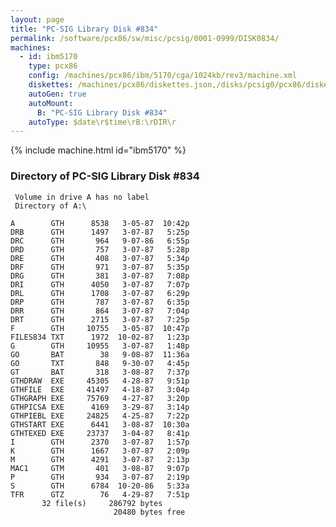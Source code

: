 ```yaml
---
layout: page
title: "PC-SIG Library Disk #834"
permalink: /software/pcx86/sw/misc/pcsig/0001-0999/DISK0834/
machines:
  - id: ibm5170
    type: pcx86
    config: /machines/pcx86/ibm/5170/cga/1024kb/rev3/machine.xml
    diskettes: /machines/pcx86/diskettes.json,/disks/pcsig0/pcx86/diskettes.json
    autoGen: true
    autoMount:
      B: "PC-SIG Library Disk #834"
    autoType: $date\r$time\rB:\rDIR\r
---
```


{% include machine.html id="ibm5170" %}

### Directory of PC-SIG Library Disk #834

     Volume in drive A has no label
     Directory of A:\

    A        GTH      8538   3-05-87  10:42p
    DRB      GTH      1497   3-07-87   5:25p
    DRC      GTH       964   9-07-86   6:55p
    DRD      GTH       757   3-07-87   5:28p
    DRE      GTH       408   3-07-87   5:34p
    DRF      GTH       971   3-07-87   5:35p
    DRG      GTH       381   3-07-87   7:08p
    DRI      GTH      4050   3-07-87   7:07p
    DRL      GTH      1708   3-07-87   6:29p
    DRP      GTH       787   3-07-87   6:35p
    DRR      GTH       864   3-07-87   7:04p
    DRT      GTH      2715   3-07-87   7:25p
    F        GTH     10755   3-05-87  10:47p
    FILES834 TXT      1972  10-02-87   1:23p
    G        GTH     10955   3-07-87   1:48p
    GO       BAT        38   9-08-87  11:36a
    GO       TXT       848   9-30-07   4:45p
    GT       BAT       318   3-08-87   7:37p
    GTHDRAW  EXE     45305   4-28-87   9:51p
    GTHFILE  EXE     41497   4-18-87   3:04p
    GTHGRAPH EXE     75769   4-27-87   3:20p
    GTHPICSA EXE      4169   3-29-87   3:14p
    GTHPIEBL EXE     24825   4-25-87   7:22p
    GTHSTART EXE      6441   3-08-87  10:30a
    GTHTEXED EXE     23737   3-04-87   8:41p
    I        GTH      2370   3-07-87   1:57p
    K        GTH      1667   3-07-87   2:09p
    M        GTH      4291   3-07-87   2:13p
    MAC1     GTM       401   3-08-87   9:07p
    P        GTH       934   3-07-87   2:19p
    S        GTH      6784  10-20-86   5:33a
    TFR      GTZ        76   4-29-87   7:51p
           32 file(s)     286792 bytes
                           20480 bytes free
